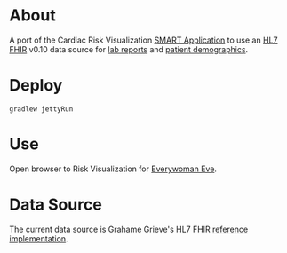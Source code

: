 
# About #
A port of the Cardiac Risk Visualization [SMART Application](https://github.com/chb/smart_sample_apps/tree/0f8afd5036326f68cfb9bacf9d20d2bf3d5dd7ed/static/framework/cardio_risk_viz
) to use an [HL7 FHIR](http://www.hl7.org/implement/standards/fhir/index.htm) v0.10 data source for [lab reports](http://www.hl7.org/implement/standards/fhir/diagnosticreport.htm
) and [patient demographics](http://www.hl7.org/implement/standards/fhir/Patient.htm).

# Deploy #
```gradlew jettyRun```

# Use #
Open browser to Risk Visualization for [Everywoman Eve](localhost:8000/smartapp?personId=1).

# Data Source #
The current data source is Grahame Grieve's HL7 FHIR [reference implementation](http://hl7connect.healthintersections.com.au/svc/fhir).

